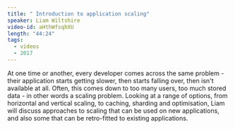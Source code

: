 ```yaml
---
title: " Introduction to application scaling"
speaker: Liam Wiltshire
video-id: aHthWfsqhXU
length: "44:24"
tags:
  - videos
  - 2017
---
```


At one time or another, every developer comes across the same problem - their application starts getting slower, then starts falling over, then isn't available at all. Often, this comes down to too many users, too much stored data - in other words a scaling problem. Looking at a range of options, from horizontal and vertical scaling, to caching, sharding and optimisation, Liam will discuss approaches to scaling that can be used on new applications, and also some that can be retro-fitted to existing applications.
